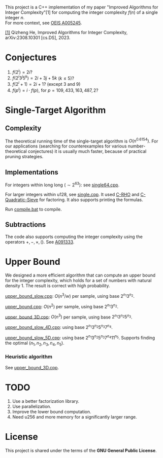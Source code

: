 This project is a C++ implementation of my paper "Improved Algorithms for Integer Complexity"[1] for computing the integer complexity $f(n)$ of a single integer $n$.  
For more context, see [OEIS A005245](https://oeis.org/A005245).

[[1]](https://arxiv.org/pdf/2308.10301.pdf) Qizheng He, Improved Algorithms for Integer Complexity, arXiv:2308.10301 [cs.DS], 2023.


# Conjectures
1. $f(2^i)=2i$?
2. $f(2^i3^j5^k)=2i+3j+5k$ ($k\leq 5$)?
3. $f(2^i+1)=2i+1$? (except 3 and 9)
4. $f(p^i)=i\cdot f(p)$, for $p=109,433,163,487,2$?


# Single-Target Algorithm

## Complexity
The theoretical running time of the single-target algorithm is $O(n^{0.6154})$. For our applications (searching for counterexamples for various number-theoretical conjectures) it is usually much faster, because of practical pruning strategies.

## Implementations
For integers within long long ($\sim 2^{63}$): see [single64.cpp](https://github.com/hqztrue/integer_complexity/blob/main/old/single64.cpp).

For larger integers within u128, see [single.cpp](https://github.com/hqztrue/integer_complexity/blob/main/integer-complexity-128/single.cpp). It used [C-RHO](https://github.com/michel-leonard/C-RHO) and [C-Quadratic-Sieve](https://github.com/michel-leonard/C-Quadratic-Sieve) for factoring. It also supports printing the formulas.

Run [compile.bat]() to compile.

## Subtractions
The code also supports computing the integer complexity using the operators $+,-,\times,()$. See [A091333](https://oeis.org/A091333).


# Upper Bound
We designed a more efficient algorithm that can compute an upper bound for the integer complexity, which holds for a set of numbers with natural density 1. The result is correct with high probability.

[upper_bound_slow.cpp](https://github.com/hqztrue/integer_complexity/blob/main/upper_bound/upper_bound_slow.cpp): $O(n^3/w)$ per sample, using base $2^{n_1}3^{n_2}$.

[upper_bound.cpp](https://github.com/hqztrue/integer_complexity/blob/main/upper_bound/upper_bound.cpp): $O(n^2)$ per sample, using base $2^{n_1}3^{n_2}$.

[upper_bound_3D.cpp](https://github.com/hqztrue/integer_complexity/blob/main/upper_bound/upper_bound_3D.cpp): $O(n^3)$ per sample, using base $2^{n_1}3^{n_2}5^{n_3}$.

[upper_bound_slow_4D.cpp](https://github.com/hqztrue/integer_complexity/blob/main/upper_bound/upper_bound_slow_4D.cpp): using base $2^{n_1}3^{n_2}5^{n_3}7^{n_4}$.

[upper_bound_slow_5D.cpp](https://github.com/hqztrue/integer_complexity/blob/main/upper_bound/upper_bound_slow_5D.cpp): using base $2^{n_1}3^{n_2}5^{n_3}7^{n_4}11^{n_5}$. Supports finding the optimal $(n_1,n_2,n_3,n_4,n_5)$.

### Heuristic algorithm
See [upper_bound_3D.cpp](https://github.com/hqztrue/integer_complexity/blob/main/upper_bound/upper_bound_3D.cpp).


# TODO
1. Use a better factorization library.
2. Use parallelization.
3. Improve the lower bound computation.
4. Need u256 and more memory for a significantly larger range.


# License
This project is shared under the terms of the **GNU General Public License**.

